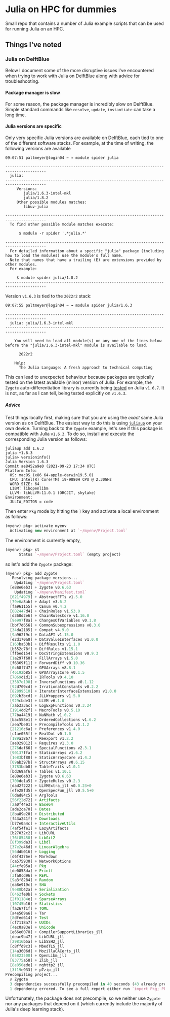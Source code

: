 # Julia on HPC for dummies

Small repo that contains a number of Julia example scripts that can be used for running Julia on an HPC.

## Things I've noted

### Julia on DelftBlue

Below I document some of the more disruptive issues I've encountered when trying to work with Julia on DelftBlue along with advice for troubleshooting.
#### Package manager is slow

For some reason, the package manager is incredibly slow on DelftBlue. Simple standard commands like `resolve`, `update`, `instantiate` can take a long time. 

#### Julia versions are specific

Only very specific Julia versions are available on DelftBlue, each tied to one of the different software stacks. For example, at the time of writing, the following versions are available

```
09:07:51 paltmeyer@login04 ~ → module spider julia

----------------------------------------------------------------------------------------
  julia:
----------------------------------------------------------------------------------------
     Versions:
        julia/1.6.3-intel-mkl
        julia/1.8.2
     Other possible modules matches:
        libuv-julia

----------------------------------------------------------------------------------------
  To find other possible module matches execute:

      $ module -r spider '.*julia.*'

----------------------------------------------------------------------------------------
  For detailed information about a specific "julia" package (including how to load the modules) use the module's full name.
  Note that names that have a trailing (E) are extensions provided by other modules.
  For example:

     $ module spider julia/1.8.2
----------------------------------------------------------------------------------------
```

Version `v1.6.3` is tied to the `2022r2` stack:

```
09:07:55 paltmeyer@login04 ~ → module spider julia/1.6.3

----------------------------------------------------------------------------------------
  julia: julia/1.6.3-intel-mkl
----------------------------------------------------------------------------------------

    You will need to load all module(s) on any one of the lines below before the "julia/1.6.3-intel-mkl" module is available to load.

      2022r2
 
    Help:
      The Julia Language: A fresh approach to technical computing
```

This can lead to unexpected behaviour because packages are typically tested on the latest available (minor) version of Julia. For example, the `Zygote` auto-differentiation library is currently being [tested](https://github.com/FluxML/Zygote.jl/actions/runs/5892341473/job/15981385523#step:3:10) on Julia `v1.6.7`. It is not, as far as I can tell, being tested explicitly on `v1.6.3`. 

##### Advice

Test things locally first, making sure that you are using the *exact* same Julia version as on DelftBlue. The easiest way to do this is using [`juliaup`](https://github.com/JuliaLang/juliaup) on your own device. Turning back to the `Zygote` example, let's see if this package is compatible with Julia `v1.6.3`. To do so, install and execute the corresponding Julia version as follows:

```
juliaup add 1.6.3
julia +1.6.3
julia> versioninfo()
Julia Version 1.6.3
Commit ae8452a9e0 (2021-09-23 17:34 UTC)
Platform Info:
  OS: macOS (x86_64-apple-darwin19.5.0)
  CPU: Intel(R) Core(TM) i9-9880H CPU @ 2.30GHz
  WORD_SIZE: 64
  LIBM: libopenlibm
  LLVM: libLLVM-11.0.1 (ORCJIT, skylake)
Environment:
  JULIA_EDITOR = code
```

Then enter `Pkg` mode by hitting the `]` key and activate a local environment as follows:

```julia
(myenv) pkg> activate myenv
  Activating new environment at `~/myenv/Project.toml`
```

The environment is currently empty,

```julia
(myenv) pkg> st
      Status `~/myenv/Project.toml` (empty project)
```

so let's add the `Zygote` package:

```julia
(myenv) pkg> add Zygote
   Resolving package versions...
    Updating `~/myenv/Project.toml`
  [e88e6eb3] + Zygote v0.6.63
    Updating `~/myenv/Manifest.toml`
  [621f4979] + AbstractFFTs v1.5.0
  [79e6a3ab] + Adapt v3.6.2
  [fa961155] + CEnum v0.4.2
  [082447d4] + ChainRules v1.53.0
  [d360d2e6] + ChainRulesCore v1.16.0
  [9e997f8a] + ChangesOfVariables v0.1.8
  [bbf7d656] + CommonSubexpressions v0.3.0
  [34da2185] + Compat v4.9.0
  [9a962f9c] + DataAPI v1.15.0
  [e2d170a0] + DataValueInterfaces v1.0.0
  [163ba53b] + DiffResults v1.1.0
  [b552c78f] + DiffRules v1.15.1
  [ffbed154] + DocStringExtensions v0.9.3
  [1a297f60] + FillArrays v1.5.0
  [f6369f11] + ForwardDiff v0.10.36
  [0c68f7d7] + GPUArrays v8.8.1
  [46192b85] + GPUArraysCore v0.1.5
  [7869d1d1] + IRTools v0.4.10
  [3587e190] + InverseFunctions v0.1.12
  [92d709cd] + IrrationalConstants v0.2.2
  [82899510] + IteratorInterfaceExtensions v1.0.0
  [692b3bcd] + JLLWrappers v1.5.0
  [929cbde3] + LLVM v6.1.0
  [2ab3a3ac] + LogExpFunctions v0.3.24
  [1914dd2f] + MacroTools v0.5.10
  [77ba4419] + NaNMath v1.0.2
  [bac558e1] + OrderedCollections v1.6.2
  [aea7be01] + PrecompileTools v1.1.2
  [21216c6a] + Preferences v1.4.0
  [c1ae055f] + RealDot v0.1.0
  [189a3867] + Reexport v1.2.2
  [ae029012] + Requires v1.3.0
  [276daf66] + SpecialFunctions v2.3.1
  [90137ffa] + StaticArrays v1.6.2
  [1e83bf80] + StaticArraysCore v1.4.2
  [09ab397b] + StructArrays v0.6.15
  [3783bdb8] + TableTraits v1.0.1
  [bd369af6] + Tables v1.10.1
  [e88e6eb3] + Zygote v0.6.63
  [700de1a5] + ZygoteRules v0.2.3
  [dad2f222] + LLVMExtra_jll v0.0.23+0
  [efe28fd5] + OpenSpecFun_jll v0.5.5+0
  [0dad84c5] + ArgTools
  [56f22d72] + Artifacts
  [2a0f44e3] + Base64
  [ade2ca70] + Dates
  [8ba89e20] + Distributed
  [f43a241f] + Downloads
  [b77e0a4c] + InteractiveUtils
  [4af54fe1] + LazyArtifacts
  [b27032c2] + LibCURL
  [76f85450] + LibGit2
  [8f399da3] + Libdl
  [37e2e46d] + LinearAlgebra
  [56ddb016] + Logging
  [d6f4376e] + Markdown
  [ca575930] + NetworkOptions
  [44cfe95a] + Pkg
  [de0858da] + Printf
  [3fa0cd96] + REPL
  [9a3f8284] + Random
  [ea8e919c] + SHA
  [9e88b42a] + Serialization
  [6462fe0b] + Sockets
  [2f01184e] + SparseArrays
  [10745b16] + Statistics
  [fa267f1f] + TOML
  [a4e569a6] + Tar
  [8dfed614] + Test
  [cf7118a7] + UUIDs
  [4ec0a83e] + Unicode
  [e66e0078] + CompilerSupportLibraries_jll
  [deac9b47] + LibCURL_jll
  [29816b5a] + LibSSH2_jll
  [c8ffd9c3] + MbedTLS_jll
  [14a3606d] + MozillaCACerts_jll
  [05823500] + OpenLibm_jll
  [83775a58] + Zlib_jll
  [8e850ede] + nghttp2_jll
  [3f19e933] + p7zip_jll
Precompiling project...
  ✗ Zygote
  3 dependencies successfully precompiled in 40 seconds (43 already precompiled)
  1 dependency errored. To see a full report either run `import Pkg; Pkg.precompile()` or load the package
```

Unfortunately, the package does not precompile, so we neither use `Zygote` nor any packages that depend on it (which currently include the majority of Julia's deep learning stack).





